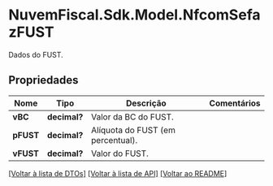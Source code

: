 # NuvemFiscal.Sdk.Model.NfcomSefazFUST
Dados do FUST.

## Propriedades

Nome | Tipo | Descrição | Comentários
------------ | ------------- | ------------- | -------------
**vBC** | **decimal?** | Valor da BC do FUST. | 
**pFUST** | **decimal?** | Alíquota do FUST (em percentual). | 
**vFUST** | **decimal?** | Valor do FUST. | 

[[Voltar à lista de DTOs]](../README.md#documentation-for-models) [[Voltar à lista de API]](../README.md#documentation-for-api-endpoints) [[Voltar ao README]](../README.md)

